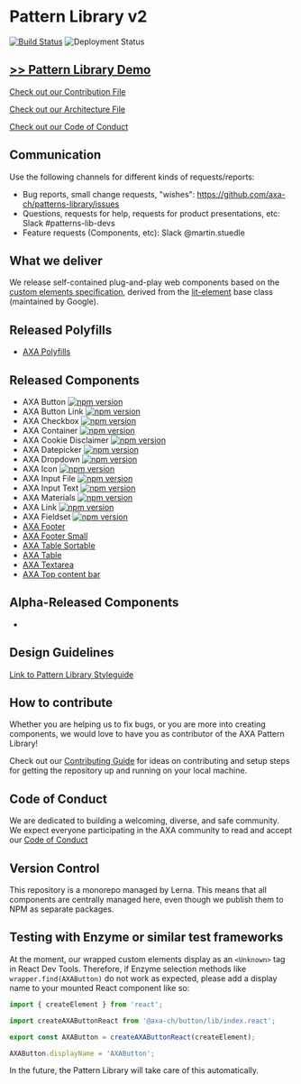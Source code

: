 # Pattern Library v2

[![Build Status](https://travis-ci.org/axa-ch/patterns-library.svg?branch=develop)](https://travis-ci.org/axa-ch/patterns-library)
![Deployment Status](https://ach-azureforge-iss.vsrm.visualstudio.com/_apis/public/Release/badge/4ad0f0a6-2ec1-465f-99a1-4c3726de6d35/1/3)

## [>> Pattern Library Demo](https://patterns.axa.ch)

[Check out our Contribution File](https://github.com/axa-ch/patterns-library/blob/develop/CONTRIBUTION.md#rules-and-lintings)

[Check out our Architecture File](https://github.com/axa-ch/patterns-library/blob/develop/ARCHITECTURE.md)

[Check out our Code of Conduct](https://github.com/axa-ch/patterns-library/blob/develop/CODE_OF_CONDUCT.md)

## Communication

Use the following channels for different kinds of requests/reports:
- Bug reports, small change requests, "wishes": https://github.com/axa-ch/patterns-library/issues
- Questions, requests for help, requests for product presentations, etc: Slack #patterns-lib-devs
- Feature requests (Components, etc): Slack @martin.stuedle

## What we deliver
We release self-contained plug-and-play web components based on the [custom elements specification](https://html.spec.whatwg.org/multipage/custom-elements.html), derived from the [lit-element](https://github.com/Polymer/lit-element) base class (maintained by Google).

## Released Polyfills
- [AXA Polyfills](https://github.com/axa-ch/patterns-library/tree/develop/src/components/05-utils/polyfill)

## Released Components
- AXA Button [![npm version](https://img.shields.io/npm/v/@axa-ch/button.svg?style=flat)](https://www.npmjs.com/package/@axa-ch/button)
- AXA Button Link [![npm version](https://img.shields.io/npm/v/@axa-ch/button-link.svg?style=flat)](https://www.npmjs.com/package/@axa-ch/button-link)
- AXA Checkbox [![npm version](https://img.shields.io/npm/v/@axa-ch/checkbox.svg?style=flat)](https://www.npmjs.com/package/@axa-ch/checkbox)
- AXA Container [![npm version](https://img.shields.io/npm/v/@axa-ch/container.svg?style=flat)](https://www.npmjs.com/package/@axa-ch/container)
- AXA Cookie Disclaimer [![npm version](https://img.shields.io/npm/v/@axa-ch/cookie-disclaimer.svg?style=flat)](https://www.npmjs.com/package/@axa-ch/cookie-disclaimer)
- AXA Datepicker [![npm version](https://img.shields.io/npm/v/@axa-ch/datepicker.svg?style=flat)](https://www.npmjs.com/package/@axa-ch/datepicker)
- AXA Dropdown [![npm version](https://img.shields.io/npm/v/@axa-ch/dropdown.svg?style=flat)](https://www.npmjs.com/package/@axa-ch/dropdown)
- AXA Icon [![npm version](https://img.shields.io/npm/v/@axa-ch/icon.svg?style=flat)](https://www.npmjs.com/package/@axa-ch/icon)
- AXA Input File [![npm version](https://img.shields.io/npm/v/@axa-ch/input-file.svg?style=flat)](https://www.npmjs.com/package/@axa-ch/input-file)
- AXA Input Text [![npm version](https://img.shields.io/npm/v/@axa-ch/input-file.svg?style=flat)](https://www.npmjs.com/package/@axa-ch/input-file)
- AXA Materials [![npm version](https://img.shields.io/npm/v/@axa-ch/materials.svg?style=flat)](https://www.npmjs.com/package/@axa-ch/materials)
- AXA Link [![npm version](https://img.shields.io/npm/v/@axa-ch/link.svg?style=flat)](https://www.npmjs.com/package/@axa-ch/link)
- AXA Fieldset [![npm version](https://img.shields.io/npm/v/@axa-ch/link.svg?style=flat)](https://www.npmjs.com/package/@axa-ch/link)
- [AXA Footer](https://github.com/axa-ch/patterns-library/tree/develop/src/components/30-organisms/footer)
- [AXA Footer Small](https://github.com/axa-ch/patterns-library/tree/develop/src/components/20-molecules/footer-small)
- [AXA Table Sortable](https://github.com/axa-ch/patterns-library/tree/develop/src/components/30-organisms/table-sortable)
- [AXA Table](https://github.com/axa-ch/patterns-library/tree/develop/src/components/30-organisms/table)
- [AXA Textarea](https://github.com/axa-ch/patterns-library/tree/develop/src/components/10-atoms/textarea)
- [AXA Top content bar](https://github.com/axa-ch/patterns-library/tree/develop/src/components/20-molecules/top-content-bar)

## Alpha-Released Components
- 

## Design Guidelines
[Link to Pattern Library Styleguide](https://github.com/axa-ch/patterns-library-styleguide)

## How to contribute
Whether you are helping us to fix bugs, or you are more into creating components,
we would love to have you as contributor of the AXA Pattern Library!

Check out our [Contributing Guide](https://github.com/axa-ch/patterns-library/tree/develop/CONTRIBUTION.md) for ideas on contributing and setup steps for getting the repository up and running on your local machine.

## Code of Conduct
We are dedicated to building a welcoming, diverse, and safe community. We expect everyone participating in the AXA community to read and accept our [Code of Conduct](https://github.com/axa-ch/patterns-library/tree/develop/CODE_OF_CONDUCT.md)

## Version Control
This repository is a monorepo managed by Lerna. This means that all components are centrally managed here, even though we publish them to NPM as separate packages.

## Testing with Enzyme or similar test frameworks
At the moment, our wrapped custom elements display as an `<Unknown>` tag in React Dev Tools. Therefore, if Enzyme selection methods like `wrapper.find(AXAButton)` do not work as expected, please add a display name to your mounted React component like so:

```js
import { createElement } from 'react';

import createAXAButtonReact from '@axa-ch/button/lib/index.react';

export const AXAButton = createAXAButtonReact(createElement);

AXAButton.displayName = 'AXAButton';
```
In the future, the Pattern Library will take care of this automatically.
